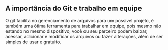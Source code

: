 ## A importância do Git e trabalho em equipe
O git facilita no gerenciamento de arquivos para um possível projeto, é também uma ótima ferramenta para trabalhar em equipe, pois mesmo não estando no mesmo dispositivo, você ou seu parceiro podem baixar, acessar, adicionar e modificar os arquivos ou fazer alterações, além de ser simples de usar e gratuito.
